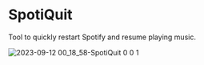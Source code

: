 # SpotiQuit
Tool to quickly restart Spotify and resume playing music. 

![2023-09-12 00_18_58-SpotiQuit 0 0 1](https://github.com/Alsweider/SpotiQuit/assets/30653982/1e809963-54ef-4f71-8dae-d13847d25a8e)
